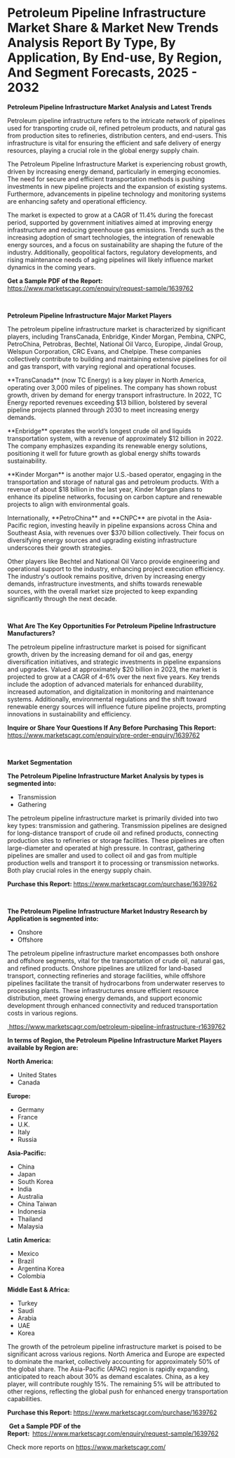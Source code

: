 <p><h1>Petroleum Pipeline Infrastructure Market Share & Market New Trends Analysis Report By Type, By Application, By End-use, By Region, And Segment Forecasts, 2025 - 2032</h1></p><p><strong>Petroleum Pipeline Infrastructure Market Analysis and Latest Trends</strong></p>
<p><p>Petroleum pipeline infrastructure refers to the intricate network of pipelines used for transporting crude oil, refined petroleum products, and natural gas from production sites to refineries, distribution centers, and end-users. This infrastructure is vital for ensuring the efficient and safe delivery of energy resources, playing a crucial role in the global energy supply chain.</p><p>The Petroleum Pipeline Infrastructure Market is experiencing robust growth, driven by increasing energy demand, particularly in emerging economies. The need for secure and efficient transportation methods is pushing investments in new pipeline projects and the expansion of existing systems. Furthermore, advancements in pipeline technology and monitoring systems are enhancing safety and operational efficiency.</p><p>The market is expected to grow at a CAGR of 11.4% during the forecast period, supported by government initiatives aimed at improving energy infrastructure and reducing greenhouse gas emissions. Trends such as the increasing adoption of smart technologies, the integration of renewable energy sources, and a focus on sustainability are shaping the future of the industry. Additionally, geopolitical factors, regulatory developments, and rising maintenance needs of aging pipelines will likely influence market dynamics in the coming years.</p></p>
<p><strong>Get a Sample PDF of the Report:&nbsp;</strong> <a href="https://www.marketscagr.com/enquiry/request-sample/1639762?utm_campaign=2460&utm_medium=2&utm_source=Github&utm_content=ia&utm_term=14022025&utm_id=petroleum-pipeline-infrastructure">https://www.marketscagr.com/enquiry/request-sample/1639762</a></p>
<p>&nbsp;</p>
<p><strong>Petroleum Pipeline Infrastructure Major Market Players</strong></p>
<p><p>The petroleum pipeline infrastructure market is characterized by significant players, including TransCanada, Enbridge, Kinder Morgan, Pembina, CNPC, PetroChina, Petrobras, Bechtel, National Oil Varco, Europipe, Jindal Group, Welspun Corporation, CRC Evans, and Chelpipe. These companies collectively contribute to building and maintaining extensive pipelines for oil and gas transport, with varying regional and operational focuses.</p><p>**TransCanada** (now TC Energy) is a key player in North America, operating over 3,000 miles of pipelines. The company has shown robust growth, driven by demand for energy transport infrastructure. In 2022, TC Energy reported revenues exceeding $13 billion, bolstered by several pipeline projects planned through 2030 to meet increasing energy demands.</p><p>**Enbridge** operates the world’s longest crude oil and liquids transportation system, with a revenue of approximately $12 billion in 2022. The company emphasizes expanding its renewable energy solutions, positioning it well for future growth as global energy shifts towards sustainability.</p><p>**Kinder Morgan** is another major U.S.-based operator, engaging in the transportation and storage of natural gas and petroleum products. With a revenue of about $18 billion in the last year, Kinder Morgan plans to enhance its pipeline networks, focusing on carbon capture and renewable projects to align with environmental goals.</p><p>Internationally, **PetroChina** and **CNPC** are pivotal in the Asia-Pacific region, investing heavily in pipeline expansions across China and Southeast Asia, with revenues over $370 billion collectively. Their focus on diversifying energy sources and upgrading existing infrastructure underscores their growth strategies.</p><p>Other players like Bechtel and National Oil Varco provide engineering and operational support to the industry, enhancing project execution efficiency. The industry's outlook remains positive, driven by increasing energy demands, infrastructure investments, and shifts towards renewable sources, with the overall market size projected to keep expanding significantly through the next decade.</p></p>
<p>&nbsp;</p>
<p><strong>What Are The Key Opportunities For Petroleum Pipeline Infrastructure Manufacturers?</strong></p>
<p><p>The petroleum pipeline infrastructure market is poised for significant growth, driven by the increasing demand for oil and gas, energy diversification initiatives, and strategic investments in pipeline expansions and upgrades. Valued at approximately $20 billion in 2023, the market is projected to grow at a CAGR of 4-6% over the next five years. Key trends include the adoption of advanced materials for enhanced durability, increased automation, and digitalization in monitoring and maintenance systems. Additionally, environmental regulations and the shift toward renewable energy sources will influence future pipeline projects, prompting innovations in sustainability and efficiency.</p></p>
<p><strong>Inquire or Share Your Questions If Any Before Purchasing This Report:</strong> <a href="https://www.marketscagr.com/enquiry/pre-order-enquiry/1639762?utm_campaign=2460&utm_medium=2&utm_source=Github&utm_content=ia&utm_term=14022025&utm_id=petroleum-pipeline-infrastructure">https://www.marketscagr.com/enquiry/pre-order-enquiry/1639762</a></p>
<p>&nbsp;</p>
<p><strong>Market Segmentation</strong></p>
<p><strong>The Petroleum Pipeline Infrastructure Market Analysis by types is segmented into:</strong></p>
<p><ul><li>Transmission</li><li>Gathering</li></ul></p>
<p><p>The petroleum pipeline infrastructure market is primarily divided into two key types: transmission and gathering. Transmission pipelines are designed for long-distance transport of crude oil and refined products, connecting production sites to refineries or storage facilities. These pipelines are often large-diameter and operated at high pressure. In contrast, gathering pipelines are smaller and used to collect oil and gas from multiple production wells and transport it to processing or transmission networks. Both play crucial roles in the energy supply chain.</p></p>
<p><strong>Purchase this Report:&nbsp;</strong><a href="https://www.marketscagr.com/purchase/1639762?utm_campaign=2460&utm_medium=2&utm_source=Github&utm_content=ia&utm_term=14022025&utm_id=petroleum-pipeline-infrastructure">https://www.marketscagr.com/purchase/1639762</a></p>
<p>&nbsp;</p>
<p><strong>The Petroleum Pipeline Infrastructure Market Industry Research by Application is segmented into:</strong></p>
<p><ul><li>Onshore</li><li>Offshore</li></ul></p>
<p><p>The petroleum pipeline infrastructure market encompasses both onshore and offshore segments, vital for the transportation of crude oil, natural gas, and refined products. Onshore pipelines are utilized for land-based transport, connecting refineries and storage facilities, while offshore pipelines facilitate the transit of hydrocarbons from underwater reserves to processing plants. These infrastructures ensure efficient resource distribution, meet growing energy demands, and support economic development through enhanced connectivity and reduced transportation costs in various regions.</p></p>
<p><a href="https://www.marketscagr.com/petroleum-pipeline-infrastructure-r1639762?utm_campaign=2460&utm_medium=2&utm_source=Github&utm_content=ia&utm_term=14022025&utm_id=petroleum-pipeline-infrastructure">&nbsp;https://www.marketscagr.com/petroleum-pipeline-infrastructure-r1639762</a></p>
<p><strong>In terms of Region, the Petroleum Pipeline Infrastructure Market Players available by Region are:</strong></p>
<p>
    <p> <strong> North America: </strong>
        <ul>
            <li>United States</li>
            <li>Canada</li>
        </ul>
        </p> 
    <p> <strong> Europe: </strong>
        <ul>
            <li>Germany</li>
            <li>France</li>
            <li>U.K.</li>
            <li>Italy</li>
            <li>Russia</li>
        </ul>
        </p> 
    <p> <strong> Asia-Pacific: </strong>
        <ul>
            <li>China</li>
            <li>Japan</li>
            <li>South Korea</li>
            <li>India</li>
            <li>Australia</li>
            <li>China Taiwan</li>
            <li>Indonesia</li>
            <li>Thailand</li>
            <li>Malaysia</li>
        </ul>
        </p> 
    <p> <strong> Latin America: </strong>
        <ul>
            <li>Mexico</li>
            <li>Brazil</li>
            <li>Argentina Korea</li>
            <li>Colombia</li>
        </ul>
        </p> 
    <p> <strong> Middle East & Africa: </strong>
        <ul>
            <li>Turkey</li>
            <li>Saudi</li>
            <li>Arabia</li>
            <li>UAE</li>
            <li>Korea</li>
        </ul>
    </p>
    </p>
<p><p>The growth of the petroleum pipeline infrastructure market is poised to be significant across various regions. North America and Europe are expected to dominate the market, collectively accounting for approximately 50% of the global share. The Asia-Pacific (APAC) region is rapidly expanding, anticipated to reach about 30% as demand escalates. China, as a key player, will contribute roughly 15%. The remaining 5% will be attributed to other regions, reflecting the global push for enhanced energy transportation capabilities.</p></p>
<p><strong>Purchase this Report: </strong><a href="https://www.marketscagr.com/purchase/1639762?utm_campaign=2460&utm_medium=2&utm_source=Github&utm_content=ia&utm_term=14022025&utm_id=petroleum-pipeline-infrastructure">https://www.marketscagr.com/purchase/1639762</a></p>
<p>&nbsp;<strong>Get a Sample PDF of the Report:&nbsp;&nbsp;</strong><a href="https://www.marketscagr.com/enquiry/request-sample/1639762?utm_campaign=2460&utm_medium=2&utm_source=Github&utm_content=ia&utm_term=14022025&utm_id=petroleum-pipeline-infrastructure">https://www.marketscagr.com/enquiry/request-sample/1639762</a></p>
<p><strong></strong></p>
<p>Check more reports on <a href="https://www.marketscagr.com/?utm_campaign=2460&utm_medium=2&utm_source=Github&utm_content=ia&utm_term=14022025&utm_id=petroleum-pipeline-infrastructure">https://www.marketscagr.com/</a></p>